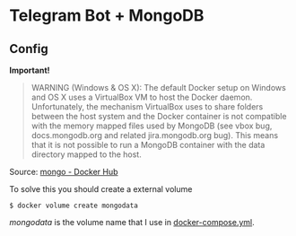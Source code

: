 # Telegram Bot + MongoDB

## Config

**Important!** 

> WARNING (Windows & OS X): The default Docker setup on Windows and OS X uses a VirtualBox VM to host the Docker daemon. Unfortunately, the mechanism VirtualBox uses to share folders between the host system and the Docker container is not compatible with the memory mapped files used by MongoDB (see vbox bug, docs.mongodb.org and related jira.mongodb.org bug). This means that it is not possible to run a MongoDB container with the data directory mapped to the host.

Source: [mongo - Docker Hub](https://registry.hub.docker.com/_/mongo/)

To solve this you should create a external volume

`$ docker volume create mongodata`

_mongodata_ is the volume name that I use in [docker-compose.yml](https://github.com/Mixtomeister/mongobot/blob/master/docker-compose.yml).